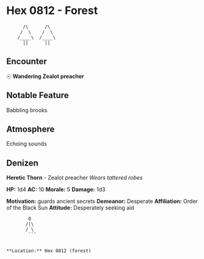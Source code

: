 # Hex 0812 - Forest
```
      /\      /\
     /  \    /  \
    /____\  /____\
      ||      ||
```

## Encounter

☉ **Wandering Zealot preacher**

## Notable Feature

Babbling brooks

## Atmosphere

Echoing sounds

## Denizen

**Heretic Thorn** - Zealot preacher
*Wears tattered robes*

**HP:** 1d4 **AC:** 10 **Morale:** 5
**Damage:** 1d3

**Motivation:** guards ancient secrets
**Demeanor:** Desperate
**Affiliation:** Order of the Black Sun
**Attitude:** Desperately seeking aid

```
        O
       /|\
       / \
        ```


**Location:** Hex 0812 (forest)
